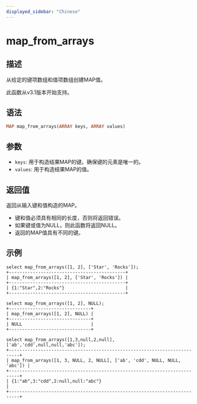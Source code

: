 ```yaml
---
displayed_sidebar: "Chinese"
---
```


# map_from_arrays

## 描述

从给定的键项数组和值项数组创建MAP值。

此函数从v3.1版本开始支持。

## 语法

```Haskell
MAP map_from_arrays(ARRAY keys, ARRAY values)
```

## 参数

- `keys`: 用于构造结果MAP的键。确保键的元素是唯一的。
- `values`: 用于构造结果MAP的值。

## 返回值

返回从输入键和值构造的MAP。

- 键和值必须具有相同的长度，否则将返回错误。
- 如果键或值为NULL，则此函数将返回NULL。
- 返回的MAP值具有不同的键。

## 示例

```Plaintext
select map_from_arrays([1, 2], ['Star', 'Rocks']);
+--------------------------------------------+
| map_from_arrays([1, 2], ['Star', 'Rocks']) |
+--------------------------------------------+
| {1:"Star",2:"Rocks"}                       |
+--------------------------------------------+
```

```Plaintext
select map_from_arrays([1, 2], NULL);
+-------------------------------+
| map_from_arrays([1, 2], NULL) |
+-------------------------------+
| NULL                          |
+-------------------------------+

select map_from_arrays([1,3,null,2,null],['ab','cdd',null,null,'abc']);
+--------------------------------------------------------------------------+
| map_from_arrays([1, 3, NULL, 2, NULL], ['ab', 'cdd', NULL, NULL, 'abc']) |
+--------------------------------------------------------------------------+
| {1:"ab",3:"cdd",2:null,null:"abc"}                                       |
+--------------------------------------------------------------------------+
```